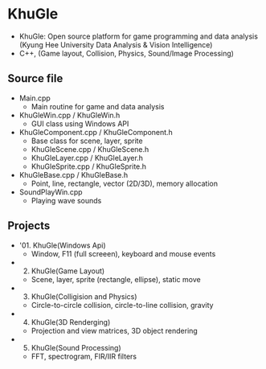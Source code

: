 # KhuGle
* KhuGle: Open source platform for game programming and data analysis (Kyung Hee University Data Analysis & Vision Intelligence)
* C++, (Game layout, Collision, Physics, Sound/Image Processing)

## Source file
* Main.cpp
  + Main routine for game and data analysis
* KhuGleWin.cpp / KhuGleWin.h
  + GUI class using Windows API
* KhuGleComponent.cpp / KhuGleComponent.h
  + Base class for scene, layer, sprite
  + KhuGleScene.cpp / KhuGleScene.h
  + KhuGleLayer.cpp / KhuGleLayer.h
  + KhuGleSprite.cpp / KhuGleSprite.h
* KhuGleBase.cpp / KhuGleBase.h
  + Point, line, rectangle, vector (2D/3D), memory allocation
* SoundPlayWin.cpp
  + Playing wave sounds

## Projects
* '01. KhuGle(Windows Api)
  + Window, F11 (full screeen), keyboard and mouse events
* 02. KhuGle(Game Layout)
  + Scene, layer, sprite (rectangle, ellipse), static move
* 03. KhuGle(Colligision and Physics)
  + Circle-to-circle collision, circle-to-line collision, gravity
* 04. KhuGle(3D Renderging)
  + Projection and view matrices, 3D object rendering
* 05. KhuGle(Sound Processing)
  + FFT, spectrogram, FIR/IIR filters
